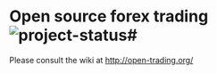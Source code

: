 # Open source forex trading ![project-status](http://stillmaintained.com/paps/Open-Trading.png)#

Please consult the wiki at http://open-trading.org/
